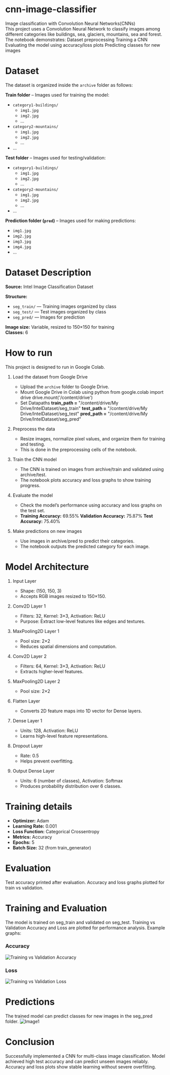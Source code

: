 # cnn-image-classifier
Image classification with Convolution Neural Networks(CNNs)    
This project uses a Convolution Neural Network to classify images among  different categories like buildings, sea, glaciers, mountains, sea and forest.
The notebook demonstrates:
Dataset preprocessing
Training a CNN
Evaluating the model using accuracy/loss plots
Predicting classes for new images

# Dataset

The dataset is organized inside the `archive` folder as follows:

**Train folder** – Images used for training the model:  
- `category1-buildings/`  
  - `img1.jpg`  
  - `img2.jpg`  
  - …  
- `category2-mountains/`  
  - `img1.jpg`  
  - `img2.jpg`  
  - …  
- …  

**Test folder** – Images used for testing/validation:  
- `category1-buildings/`  
  - `img1.jpg`  
  - `img2.jpg`  
  - …  
- `category2-mountains/`  
  - `img1.jpg`  
  - `img2.jpg`  
  - …  
- …  

**Prediction folder (`pred`)** – Images used for making predictions:  
- `img1.jpg`  
- `img2.jpg`  
- `img3.jpg`  
- `img4.jpg`  
- …

# Dataset Description
**Source:** Intel Image Classification Dataset  

**Structure:**
- `seg_train/` — Training images organized by class  
- `seg_test/` — Test images organized by class  
- `seg_pred/` — Images for prediction  

**Image size:** Variable, resized to 150×150 for training  
**Classes:** 6

# How to run
This project is designed to run in Google Colab.

1. Load the dataset from Google Drive  
   - Upload the `archive` folder to Google Drive.  
   - Mount Google Drive in Colab using python
         from google.colab import drive
         drive.mount('/content/drive')
   - Set Datapaths
     **train_path =** "/content/drive/My Drive/IntelDataset/seg_train"
     **test_path  =** "/content/drive/My Drive/IntelDataset/seg_test"
     **pred_path  =** "/content/drive/My Drive/IntelDataset/seg_pred"
     
2. Preprocess the data
    - Resize images, normalize pixel values, and organize them for training and testing.
    - This is done in the preprocessing cells of the notebook.

3. Train the CNN model
   - The CNN is trained on images from archive/train and validated using archive/test.
   - The notebook plots accuracy and loss graphs to show training progress.

4. Evaluate the model
   - Check the model’s performance using accuracy and loss graphs on the test set.
   - 
     **Training Accuracy:** 69.55%
     **Validation Accuracy:** 75.87%
     **Test Accuracy:**  75.40%
   
5. Make predictions on new images
   - Use images in archive/pred to predict their categories.
   - The notebook outputs the predicted category for each image.
   
# Model Architecture 
1. Input Layer
   - Shape: (150, 150, 3)
   - Accepts RGB images resized to 150×150.

2. Conv2D Layer 1
   - Filters: 32, Kernel: 3×3, Activation: ReLU
   - Purpose: Extract low-level features like edges and textures.

3. MaxPooling2D Layer 1
   - Pool size: 2×2
   - Reduces spatial dimensions and computation.

4. Conv2D Layer 2
   - Filters: 64, Kernel: 3×3, Activation: ReLU
   - Extracts higher-level features.

5. MaxPooling2D Layer 2
   - Pool size: 2×2

6. Flatten Layer
   - Converts 2D feature maps into 1D vector for Dense layers.

7. Dense Layer 1
   - Units: 128, Activation: ReLU
   - Learns high-level feature representations.

8. Dropout Layer
   - Rate: 0.5
   - Helps prevent overfitting.

9. Output Dense Layer
   - Units: 6 (number of classes), Activation: Softmax
   - Produces probability distribution over 6 classes.

# Training details
- **Optimizer:** Adam  
- **Learning Rate:** 0.001  
- **Loss Function:** Categorical Crossentropy  
- **Metrics:** Accuracy  
- **Epochs:** 5  
- **Batch Size:** 32 (from train_generator)

# Evaluation
Test accuracy printed after evaluation.
Accuracy and loss graphs plotted for train vs validation.

# Training and Evaluation
The model is trained on seg_train and validated on seg_test.
Training vs Validation Accuracy and Loss are plotted for performance analysis.
Example graphs:

### Accuracy
![Training vs Validation Accuracy](Training%20vs%20Validation%20Accuracy.png)
### Loss
![Training vs Validation Loss](Training%20vs%20Validation%20loss.png)

# Predictions
The trained model can predict classes for new images in the seg_pred folder.
![Image1](Image1.png)



# Conclusion
Successfully implemented a CNN for multi-class image classification.
Model achieved high test accuracy and can predict unseen images reliably.
Accuracy and loss plots show stable learning without severe overfitting.
